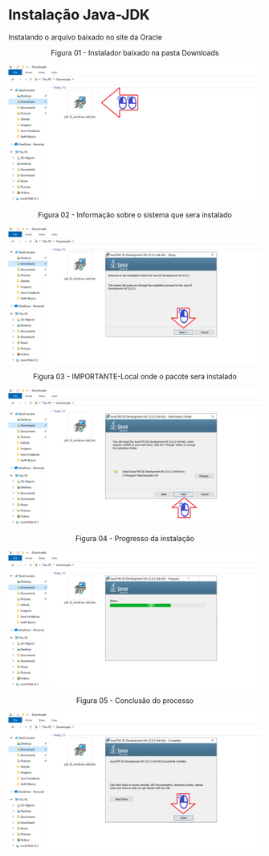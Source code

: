# Instalação Java-JDK

Instalando o arquivo baixado no site da Oracle

<div align="center">
Figura 01 - Instalador baixado na pasta Downloads
</div>

![](Imagens/Java-Windows-Instalacao-Img01.png)

<div align="center">
Figura 02 - Informação sobre o sistema que sera instalado
</div>

![](Imagens/Java-Windows-Instalacao-Img02.png)

<div align="center">
Figura 03 - IMPORTANTE-Local onde o pacote sera instalado
</div>

![](Imagens/Java-Windows-Instalacao-Img03.png)

<div align="center">
Figura 04 - Progresso da instalação
</div>

![](Imagens/Java-Windows-Instalacao-Img04.png)

<div align="center">
Figura 05 - Conclusão do processo
</div>

![](Imagens/Java-Windows-Instalacao-Img05.png)
